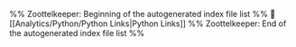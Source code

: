 %% Zoottelkeeper: Beginning of the autogenerated index file list  %%
📄 [[Analytics/Python/Python Links|Python Links]]
%% Zoottelkeeper: End of the autogenerated index file list  %%
